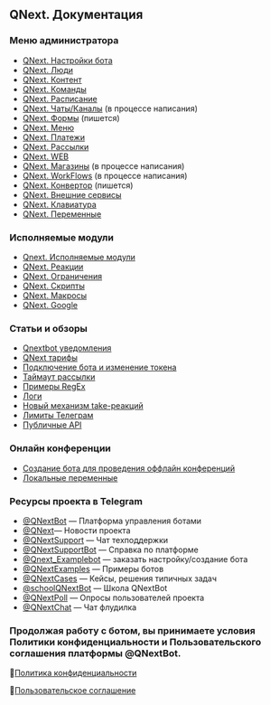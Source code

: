 ## QNext. Документация
### Меню администратора
* [QNext. Настройки бота](/docs-test/admin/setting-about)
* [QNext. Люди](/docs-test/admin/people-about)
* [QNext. Контент](/docs-test/admin/content-about)
* [QNext. Команды](/docs-test/admin/command-about)
* [QNext. Расписание](/docs-test/admin/schedule-about)
* [QNext. Чаты/Каналы](/docs-test/admin/chats-and-channels-about) (в процессе написания)
* [QNext. Формы](/docs-test/admin/forms-about) (пишется)
* [QNext. Меню](/docs-test/admin/menu-about)
* [QNext. Платежи](/docs-test/pay)
* [QNext. Рассылки](/docs-test/admin/newsletters-about) 
* [QNext. WEB](/docs-test/admin/web-about)
* [QNext. Магазины](/docs-test/admin/stores-about) (в процессе написания)
* [QNext. WorkFlows](/docs-test/admin/workflow-about) (в процессе написания)
* [QNext. Конвертор](/docs-test/admin/converter-about) (пишется)
* [QNext. Внешние сервисы](/docs-test/admin/external-services-about)
* [QNext. Клавиатура](/docs-test/admin/keyboard-about)
* [QNext. Переменные](/docs-test/admin/variables-about)
### Исполняемые модули
* [Qnext. Исполняемые модули](/docs-test/executable-modules)
* [QNext. Реакции](/docs-test/reactions)
* [QNext. Ограничения](/docs-test/restrictions)
* [QNext. Скрипты](/docs-test/script)
* [QNext. Макросы](/docs-test/macros)
* [QNext. Google](/docs-test/admin/google-about)
### Статьи и обзоры
* [Qnextbot уведомления](/docs-test/root/notifications)
* [QNext тарифы](/docs-test/admin/price-about)
* [Подключение бота и изменение токена](/docs-test/root/token-about)
* [Таймаут рассылки](/docs-test/newsletters/timeout)
* [Примеры RegEx](/docs-test/admin/useful-regex)
* [Логи](/docs-test/reactions/log)
* [Новый механизм take-реакций](/docs-test/reactions/new-mechanics)
* [Лимиты Телеграм](https://limits.tginfo.me/ru-RU/)
* [Публичные API](/docs-test/admin/public-api)
### Онлайн конференции
* [Создание бота для проведения оффлайн конференций](https://www.youtube.com/watch?v=DnGL2II51Xg) 
* [Локальные переменные](https://www.youtube.com/watch?v=3ify7Ci8D_I)
### Ресурсы проекта в Telegram
* [@QNextBot](https://t.me/QNextBot) — Платформа управления ботами
* [@QNext](http://t.me/QNext)— Новости проекта
* [@QNextSupport](http://t.me/Qnextsupport) — Чат техподдержки
* [@QNextSupportBot](https://t.me/QNextSupportBot) — Cправка по платформе
* [@Qnext_Examplebot](https://t.me/Qnext_Examplebot?start=zakaz) — заказать настройку/создание бота
* [@QNextExamples](https://t.me/QNextExamples) — Примеры ботов
* [@QNextCases](https://t.me/QNextCases) — Кейсы, решения типичных задач
* [@schoolQNextBot](http://t.me/schoolQNextBot) — Школа QNextBot
* [@QNextPoll](https://t.me/QNextPoll) — Опросы пользователей проекта
* [@QNextChat](https://t.me/QNextChat) — Чат флудилка


### Продолжая работу с ботом, вы принимаете условия Политики конфиденциальности и Пользовательского соглашения платформы @QNextBot.

🔸[Политика конфиденциальности](http://qnext.app/docs/privacy.html)

🔸[Пользовательское соглашение](http://qnext.app/docs/terms.html) 
  


